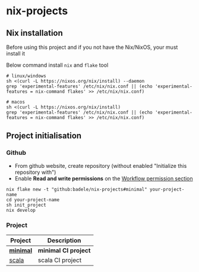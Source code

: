 # nix-projects

## Nix installation

Before using this project and if you not have the Nix/NixOS, your must install it

Below command install `nix` and `flake` tool

```shell
# linux/windows
sh <(curl -L https://nixos.org/nix/install) --daemon
grep 'experimental-features' /etc/nix/nix.conf || (echo 'experimental-features = nix-command flakes' >> /etc/nix/nix.conf)

# macos 
sh <(curl -L https://nixos.org/nix/install)
grep 'experimental-features' /etc/nix/nix.conf || (echo 'experimental-features = nix-command flakes' >> /etc/nix/nix.conf)
```
## Project initialisation

### Github

- From github website, create repository (without enabled
"Initialize this repository with")
- Enable **Read and write permissions** on the [Workflow permission section](
<https://github.com/badele/test/settings/actions>)

```shell
nix flake new -t "github:badele/nix-projects#minimal" your-project-name
cd your-project-name
sh init_project
nix develop
```

### Project

| Project                         | Description            |
| ---------------------------     | ------------------     |
| [**minimal**](projects/minimal) | **minimal CI project** |
| [scala](projects/scala)         | scala CI project       |

